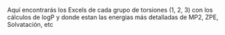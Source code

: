 Aquí encontrarás los Excels de cada grupo de torsiones (1, 2, 3) con los cálculos de logP y donde estan las energias más detalladas de MP2, ZPE, Solvatación, etc
